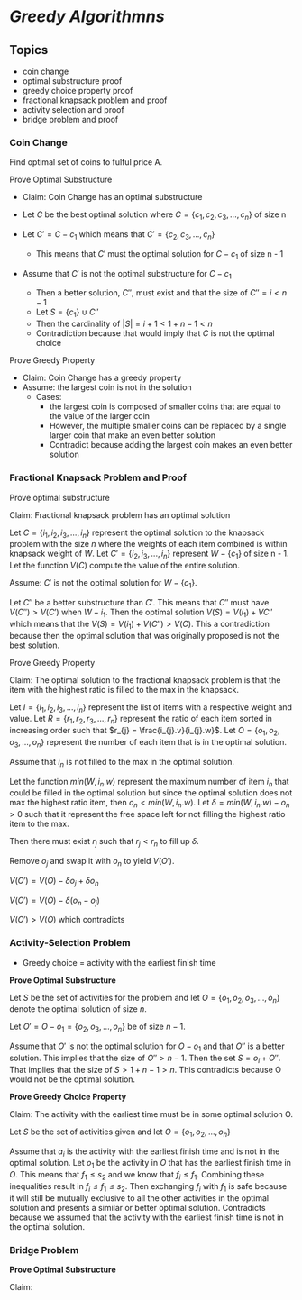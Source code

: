# ***Greedy Algorithmns***

## **Topics**

- coin change
- optimal substructure proof
- greedy choice property proof
- fractional knapsack problem and proof
- activity selection and proof
- bridge problem and proof

### **Coin Change**

Find optimal set of coins to fulful price A.

Prove Optimal Substructure
- Claim: Coin Change has an optimal substructure
  
- Let $C$ be the best optimal solution where $C = \{c_{1}, c_{2}, c_{3}, ..., c_{n}\}$ of size n
- Let $C' = C - c_{1}$ which means that $C' = \{c_{2}, c_{3}, ... , c_{n}\}$
  - This means that $C'$ must the optimal solution for $C - c_{1}$ of size n - 1
  
- Assume that $C'$ is not the optimal substructure for $C - c_{1}$
  - Then a better solution, $C''$, must exist and that the size of $C'' = i < n - 1$
  - Let $S = \{c_{1}\} \cup C''$
  - Then the cardinality of $|S| = i + 1 < 1 + n - 1 < n$
  - Contradiction because that would imply that $C$ is not the optimal choice

Prove Greedy Property
- Claim: Coin Change has a greedy property
- Assume: the largest coin is not in the solution
  - Cases: 
    - the largest coin is composed of smaller coins that are equal to the value of the larger coin
    - However, the multiple smaller coins can be replaced by a single larger coin that make an even better solution
    - Contradict because adding the largest coin makes an even better solution


### **Fractional Knapsack Problem and Proof**

Prove optimal substructure

Claim: Fractional knapsack problem has an optimal solution

Let $C = \{i_{1}, i_{2}, i_{3}, ..., i_{n}\}$ represent the optimal solution to the knapsack problem with the size $n$ where the weights of each item combined is within knapsack weight of $W$. Let $C' = \{i_{2}, i_{3}, ..., i_{n}\}$ represent $W - \{c_{1}\}$ of size n - 1. Let the function $V(C)$ compute the value of the entire solution.

Assume: $C'$ is not the optimal solution for $W - \{c_{1}\}$. 

Let $C''$ be a better substructure than $C'$. This means that $C''$ must have  $V(C'') > V(C')$ when $W - i_{1}$. Then the optimal solution $V(S) = V(i_{1}) + V{C''}$ which means that the $V(S) = V(i_{1}) + V(C'') > V(C)$. This a contradiction because then the optimal solution that was originally proposed is not the best solution.


Prove Greedy Property

Claim: The optimal solution to the fractional knapsack problem is that the item with the highest ratio is filled to the max in the knapsack.

Let $I = \{i_{1}, i_{2}, i_{3}, ..., i_{n}\}$ represent the list of items with a respective weight and value. Let $R = \{r_{1}, r_{2}, r_{3}, ..., r_{n}\}$ represent the ratio of each item sorted in increasing order such that $r_{j} = \frac{i_{j}.v}{i_{j}.w}$. Let $O = \{o_{1}, o_{2}, o_{3},..., o_{n}\}$ represent the number of each item that is in the optimal solution.

Assume that $i_{n}$ is not filled to the max in the optimal solution.

Let the function $min(W, i_{n}.w)$ represent the maximum number of item $i_{n}$ that could be filled in the optimal solution but since the optimal solution does not max the highest ratio item, then $o_{n} < min(W, i_{n}.w)$. Let $\delta = min(W, i_{n}.w) - o_{n} > 0$ such that it represent the free space left for not filling the highest ratio item to the max.

Then there must exist $r_{j}$ such that $r_{j} < r_{n}$ to fill up $\delta$.

Remove $o_{j}$ and swap it with $o_{n}$ to yield $V(O')$.

$V(O') = V(O) - \delta o_{j} + \delta o_{n}$

$V(O') = V(O) - \delta(o_{n} - o_{j})$

$V(O') > V(O)$ which contradicts  


### **Activity-Selection Problem**

- Greedy choice = activity with the earliest finish time

**Prove Optimal Substructure**

Let $S$ be the set of activities for the problem and let $O = \{o_{1}, o_{2}, o_{3}, ..., o_{n}\}$ denote the optimal solution of size $n$.

Let $O' = O - {o_{1}} = \{o_{2}, o_{3}, ..., o_{n}\}$ be of size $n - 1$. 

Assume that $O'$ is not the optimal solution for $O - {o_{1}}$ and that $O''$ is a better solution. This implies that the size of $O'' > n - 1$. Then the set $S = {o_{i}} + O''$. That implies that the size of $S > 1 + n - 1 > n$. This contradicts because O would not be the optimal solution. 

**Prove Greedy Choice Property**

Claim: The activity with the earliest time must be in some optimal solution O. 

Let $S$ be the set of activities given and let $O = \{o_{1}, o_{2}, ..., o_{n}\}$ 

Assume that $a_i$ is the activity with the earliest finish time and is not in the optimal solution. Let $o_1$ be the activity in $O$ that has the earliest finish time in $O$. This means that $f_1 \leq s_2$ and we know that $f_i \leq f_1$. Combining these inequalities result in $f_i \leq f_1 \leq s_2$. Then exchanging $f_i$ with $f_1$ is safe because it will still be mutually exclusive to all the other activities in the optimal solution and presents a similar or better optimal solution. Contradicts because we assumed that the activity with the earliest finish time is not in the optimal solution.  

### **Bridge Problem**

**Prove Optimal Substructure**

Claim: 